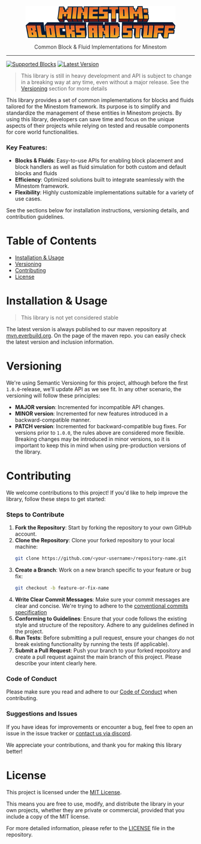 <p style="text-align: center; margin-top: 40px;width: 100%;" align="center">
    <img src="./.github/blocksandstuff.png" style="width: 400px; margin: 0 auto;" />
    <p style="opacity: 90%;margin-top: -3px" align="center">Common Block & Fluid Implementations for Minestom</p>
</p>

---

<!-- TAG_REPLACEMENT -->
[![Supported Blocks](https://img.shields.io/badge/Supported_Blocks-91%25-green?style=for-the-badge)](TODO.md) [![Latest Version](https://img.shields.io/badge/Latest_Version-1.4.0--SNAPSHOT-green?style=for-the-badge)](https://mvn.everbuild.org/#/public/org/everbuild/blocksandstuff)
<!-- /TAG_REPLACEMENT -->

> This library is still in heavy development and API is subject to change in a breaking way at any time, even without a
> major release. See the [Versioning](#versioning) section for more details

This library provides a set of common implementations for blocks and fluids tailored for the Minestom framework. Its
purpose is to simplify and standardize the management of these entities in Minestom projects. By using this
library, developers can save time and focus on the unique aspects of their projects while relying on tested and reusable
components for core world functionalities.

### Key Features:

- **Blocks & Fluids**: Easy-to-use APIs for enabling block placement and block handlers as well as fluid simulation for
  both custom and default blocks and fluids
- **Efficiency**: Optimized solutions built to integrate seamlessly with the Minestom framework.
- **Flexibility**: Highly customizable implementations suitable for a variety of use cases.

See the sections below for installation instructions, versioning details, and contribution guidelines.

# Table of Contents

- [Installation & Usage](#installation--usage)
- [Versioning](#versioning)
- [Contributing](#contributing)
- [License](#license)

# Installation & Usage

> This library is not yet considered stable

The latest version is always published to our maven repository at [mvn.everbuild.org](https://mvn.everbuild.org/#/public/org/everbuild/blocksandstuff). On the page of the maven repo. you can easily check the latest version and inclusion information.

# Versioning

We're using Semantic Versioning for this project, although before the first `1.0.0`-release, we'll update API as we
see fit. In any other scenario, the versioning will follow these principles:

- **MAJOR version**: Incremented for incompatible API changes.
- **MINOR version**: Incremented for new features introduced in a backward-compatible manner.
- **PATCH version**: Incremented for backward-compatible bug fixes.
  For versions prior to `1.0.0`, the rules above are considered more flexible. Breaking changes may be introduced in
  minor versions, so it is important to keep this in mind when using pre-production versions of the library.

# Contributing

We welcome contributions to this project! If you'd like to help improve the library, follow these steps to get started:

### Steps to Contribute

1. **Fork the Repository**: Start by forking the repository to your own GitHub account.
2. **Clone the Repository**: Clone your forked repository to your local machine:
   ```bash
   git clone https://github.com/<your-username>/repository-name.git
   ```
3. **Create a Branch**: Work on a new branch specific to your feature or bug fix:
   ```bash
   git checkout -b feature-or-fix-name
   ```
4. **Write Clear Commit Messages**: Make sure your commit messages are clear and concise. We're trying to adhere to
   the [conventional commits specification](https://www.conventionalcommits.org/en/v1.0.0/)
5. **Conforming to Guidelines**: Ensure that your code follows the existing style and structure of the repository.
   Adhere to any guidelines defined in the project.
6. **Run Tests**: Before submitting a pull request, ensure your changes do not break existing functionality by running
   the tests (if applicable).
7. **Submit a Pull Request**: Push your branch to your forked repository and create a pull request against the main
   branch of this project. Please describe your intent clearly here.

### Code of Conduct

Please make sure you read and adhere to our [Code of Conduct](CODE_OF_CONDUCT.md) when contributing.

### Suggestions and Issues

If you have ideas for improvements or encounter a bug, feel free to open an issue in the issue tracker or [contact us via
discord](https://dc.asorda.net).

We appreciate your contributions, and thank you for making this library better!

# License

This project is licensed under the [MIT License](LICENSE).

This means you are free to use, modify, and distribute the library in your own projects, whether they are private or
commercial, provided that you include a copy of the MIT license.

For more detailed information, please refer to the [LICENSE](LICENSE) file in the repository.
